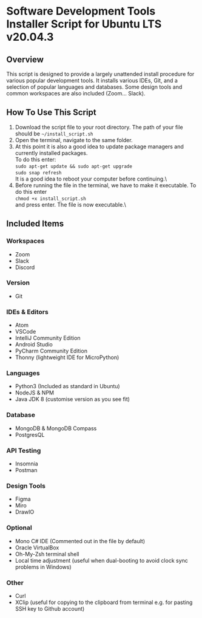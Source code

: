 # Software Development Tools Installer Script for Ubuntu LTS v20.04.3

## Overview
This script is designed to provide a largely unattended install procedure for various popular development tools. It installs various IDEs, Git, and a selection of popular languages and databases. Some design tools and common workspaces are also included (Zoom... Slack).

## How To Use This Script
1. Download the script file to your root directory. The path of your file should be ```~/install_script.sh``` 
2. Open the terminal, navigate to the same folder.
3. At this point it is also a good idea to update package managers and currently installed packages.\
 To do this enter:\
```sudo apt-get update && sudo apt-get upgrade```\
```sudo snap refresh```\
It is a good idea to reboot your computer before continuing.\
4. Before running the file in the terminal, we have to make it executable. To do this enter\
```chmod +x install_script.sh```\
and press enter. The file is now executable.\

## Included Items

### Workspaces
- Zoom
- Slack
- Discord

### Version
- Git

### IDEs & Editors
- Atom
- VSCode
- IntelliJ Community Edition
- Android Studio
- PyCharm Community Edition
- Thonny (lightweight IDE for MicroPython)

### Languages
- Python3 (Included as standard in Ubuntu)
- NodeJS & NPM
- Java JDK 8 (customise version as you see fit)

### Database
- MongoDB & MongoDB Compass
- PostgresQL

### API Testing
- Insomnia
- Postman

### Design Tools
- Figma
- Miro
- DrawIO

### Optional
- Mono C# IDE (Commented out in the file by default)
- Oracle VirtualBox
- Oh-My-Zsh terminal shell
- Local time adjustment (useful when dual-booting to avoid clock sync problems in Windows)

### Other
- Curl
- XClip (useful for copying to the clipboard from terminal e.g. for pasting SSH key to Github account)
